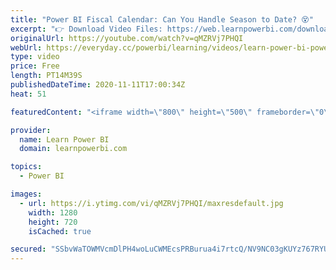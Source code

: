 ```yaml
---
title: "Power BI Fiscal Calendar: Can You Handle Season to Date? 😵"
excerpt: "👉 Download Video Files: https://web.learnpowerbi.com/download/ 👉 LINKS MENTIONED IN VIDEO: ➔ Thought Process: The Missing Step in Learning Power BI https://youtu.be/X0-MKaMxUdM ➔ Ultimate Calendar Playlist: https://www.youtube.com/watch?v=BtYn1hfdSAM&list=PL7GQQXV5Z8eczWqKFMDVoHMjTcpH3tgZm ➔ Thanks"
originalUrl: https://youtube.com/watch?v=qMZRVj7PHQI
webUrl: https://everyday.cc/powerbi/learning/videos/learn-power-bi-power-bi-fiscal-calendar-can-you-handle-season-to-date-/
type: video
price: Free
length: PT14M39S
publishedDateTime: 2020-11-11T17:00:34Z
heat: 51

featuredContent: "<iframe width=\"800\" height=\"500\" frameborder=\"0\" src=\"https://www.youtube.com/embed/qMZRVj7PHQI\" allow=\"accelerometer; autoplay; encrypted-media; gyroscope; picture-in-picture\" allowfullscreen></iframe>"

provider:
  name: Learn Power BI
  domain: learnpowerbi.com

topics:
  - Power BI

images:
  - url: https://i.ytimg.com/vi/qMZRVj7PHQI/maxresdefault.jpg
    width: 1280
    height: 720
    isCached: true

secured: "SSbvWaTOWMVcmDlPH4woLuCWMEcsPRBurua4i7rtcQ/NV9NC03gKUYz767RYU939HZk8nF4Ug9kF5DfT0WZtuhCM3s5chyR6t26Xwo3CpaK0FM288jdfOLxSVU53stI7WxOK8iA59gNFR72D3GuuVsbsJrg55fiNM875h63z+4N+9n2AMS12Cj4+oaoA+bDyzWbbXKCOeZQQH6tZC6R6pJgA62MwbSOhncsh5kVLsshCVKaI2KrS0pHSzvVvujGNQ4PVcfmmivJjfwvbz6JYHyUD0itQ9nN2YVv7Uw1joWRazZ6jjTdp4CRq6p57iX55WzcwhFszVDhsmRDYDLPokpIWMqW+4O0uAukjBQtqPP/tuGRwyBf1ydVWpGKRRQQgOL7S7LHn1IUCy5c/gpu8yP+bpFkFDmvLvvI2Cad+hPk=;Z0Ua2mbPMncu3/vVN29tjw=="
---
```


